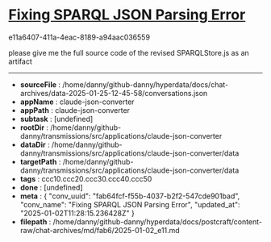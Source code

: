 # [Fixing SPARQL JSON Parsing Error](https://claude.ai/chat/fab64fcf-f55b-4037-b2f2-547cde901bad)

e11a6407-411a-4eac-8189-a94aac036559

please give me the full source code of the revised SPARQLStore.js as an artifact

---

* **sourceFile** : /home/danny/github-danny/hyperdata/docs/chat-archives/data-2025-01-25-12-45-58/conversations.json
* **appName** : claude-json-converter
* **appPath** : claude-json-converter
* **subtask** : [undefined]
* **rootDir** : /home/danny/github-danny/transmissions/src/applications/claude-json-converter
* **dataDir** : /home/danny/github-danny/transmissions/src/applications/claude-json-converter/data
* **targetPath** : /home/danny/github-danny/transmissions/src/applications/claude-json-converter/data
* **tags** : ccc10.ccc20.ccc30.ccc40.ccc50
* **done** : [undefined]
* **meta** : {
  "conv_uuid": "fab64fcf-f55b-4037-b2f2-547cde901bad",
  "conv_name": "Fixing SPARQL JSON Parsing Error",
  "updated_at": "2025-01-02T11:28:15.236428Z"
}
* **filepath** : /home/danny/github-danny/hyperdata/docs/postcraft/content-raw/chat-archives/md/fab6/2025-01-02_e11.md